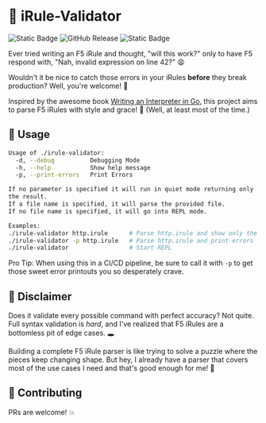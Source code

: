 # 📏 iRule-Validator

![Static Badge](https://img.shields.io/badge/build-passing-elk)
![GitHub Release](https://img.shields.io/github/v/release/elkrammer/irule-validator)
![Static Badge](https://img.shields.io/badge/license-MIT-blue?)

Ever tried writing an F5 iRule and thought, "will this work?" only to have F5
respond with, "Nah, invalid expression on line 42?" 😩

Wouldn't it be nice to catch those errors in your iRules **before** they break production?
Well, you're welcome! 🎁

Inspired by the awesome book [Writing an Interpreter in Go](https://interpreterbook.com),
this project aims to parse F5 iRules with style and grace! 🦸 (Well, at least
most of the time.)

## 🚀 Usage

```bash
Usage of ./irule-validator:
  -d, --debug          Debugging Mode
  -h, --help           Show help message
  -p, --print-errors   Print Errors

If no parameter is specified it will run in quiet mode returning only
the result.
If a file name is specified, it will parse the provided file.
If no file name is specified, it will go into REPL mode.

Examples:
./irule-validator http.irule      # Parse http.irule and show only the result
./irule-validator -p http.irule   # Parse http.irule and print errors
./irule-validator                 # Start REPL
```

Pro Tip: When using this in a CI/CD pipeline, be sure to call it with `-p` to
get those sweet error printouts you so desperately crave.

## 🦄 Disclaimer

Does it validate every possible command with perfect accuracy? Not quite.
Full syntax validation is *hard*, and I've realized that F5 iRules are
a bottomless pit of edge cases. 🕳️

Building a complete F5 iRule parser is like trying to solve a puzzle where
the pieces keep changing shape. But hey, I already have a parser that
covers most of the use cases I need and that's good enough for me! 🎉

## 🧑 Contributing

PRs are welcome! 💥
